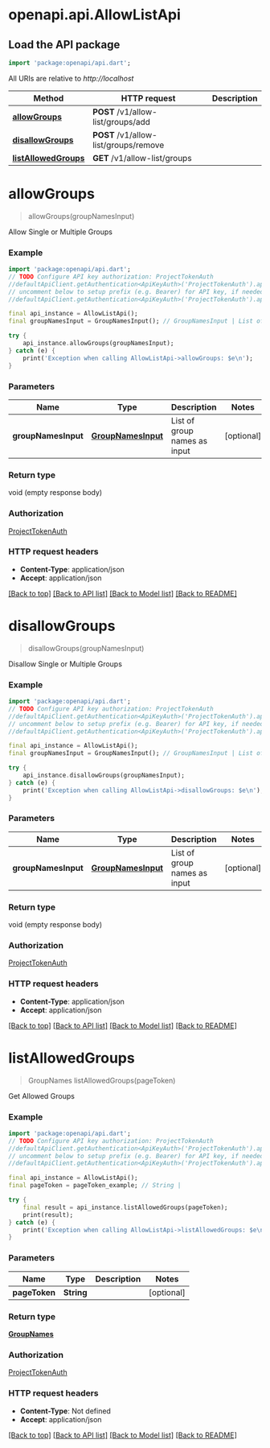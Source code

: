 # openapi.api.AllowListApi

## Load the API package

```dart
import 'package:openapi/api.dart';
```

All URIs are relative to _http://localhost_

| Method                                                     | HTTP request                          | Description |
| ---------------------------------------------------------- | ------------------------------------- | ----------- |
| [**allowGroups**](AllowListApi.md#allowgroups)             | **POST** /v1/allow-list/groups/add    |
| [**disallowGroups**](AllowListApi.md#disallowgroups)       | **POST** /v1/allow-list/groups/remove |
| [**listAllowedGroups**](AllowListApi.md#listallowedgroups) | **GET** /v1/allow-list/groups         |

# **allowGroups**

> allowGroups(groupNamesInput)

Allow Single or Multiple Groups

### Example

```dart
import 'package:openapi/api.dart';
// TODO Configure API key authorization: ProjectTokenAuth
//defaultApiClient.getAuthentication<ApiKeyAuth>('ProjectTokenAuth').apiKey = 'YOUR_API_KEY';
// uncomment below to setup prefix (e.g. Bearer) for API key, if needed
//defaultApiClient.getAuthentication<ApiKeyAuth>('ProjectTokenAuth').apiKeyPrefix = 'Bearer';

final api_instance = AllowListApi();
final groupNamesInput = GroupNamesInput(); // GroupNamesInput | List of group names as input

try {
    api_instance.allowGroups(groupNamesInput);
} catch (e) {
    print('Exception when calling AllowListApi->allowGroups: $e\n');
}
```

### Parameters

| Name                | Type                                      | Description                  | Notes      |
| ------------------- | ----------------------------------------- | ---------------------------- | ---------- |
| **groupNamesInput** | [**GroupNamesInput**](GroupNamesInput.md) | List of group names as input | [optional] |

### Return type

void (empty response body)

### Authorization

[ProjectTokenAuth](../README.md#ProjectTokenAuth)

### HTTP request headers

- **Content-Type**: application/json
- **Accept**: application/json

[[Back to top]](#) [[Back to API list]](../README.md#documentation-for-api-endpoints) [[Back to Model list]](../README.md#documentation-for-models) [[Back to README]](../README.md)

# **disallowGroups**

> disallowGroups(groupNamesInput)

Disallow Single or Multiple Groups

### Example

```dart
import 'package:openapi/api.dart';
// TODO Configure API key authorization: ProjectTokenAuth
//defaultApiClient.getAuthentication<ApiKeyAuth>('ProjectTokenAuth').apiKey = 'YOUR_API_KEY';
// uncomment below to setup prefix (e.g. Bearer) for API key, if needed
//defaultApiClient.getAuthentication<ApiKeyAuth>('ProjectTokenAuth').apiKeyPrefix = 'Bearer';

final api_instance = AllowListApi();
final groupNamesInput = GroupNamesInput(); // GroupNamesInput | List of group names as input

try {
    api_instance.disallowGroups(groupNamesInput);
} catch (e) {
    print('Exception when calling AllowListApi->disallowGroups: $e\n');
}
```

### Parameters

| Name                | Type                                      | Description                  | Notes      |
| ------------------- | ----------------------------------------- | ---------------------------- | ---------- |
| **groupNamesInput** | [**GroupNamesInput**](GroupNamesInput.md) | List of group names as input | [optional] |

### Return type

void (empty response body)

### Authorization

[ProjectTokenAuth](../README.md#ProjectTokenAuth)

### HTTP request headers

- **Content-Type**: application/json
- **Accept**: application/json

[[Back to top]](#) [[Back to API list]](../README.md#documentation-for-api-endpoints) [[Back to Model list]](../README.md#documentation-for-models) [[Back to README]](../README.md)

# **listAllowedGroups**

> GroupNames listAllowedGroups(pageToken)

Get Allowed Groups

### Example

```dart
import 'package:openapi/api.dart';
// TODO Configure API key authorization: ProjectTokenAuth
//defaultApiClient.getAuthentication<ApiKeyAuth>('ProjectTokenAuth').apiKey = 'YOUR_API_KEY';
// uncomment below to setup prefix (e.g. Bearer) for API key, if needed
//defaultApiClient.getAuthentication<ApiKeyAuth>('ProjectTokenAuth').apiKeyPrefix = 'Bearer';

final api_instance = AllowListApi();
final pageToken = pageToken_example; // String |

try {
    final result = api_instance.listAllowedGroups(pageToken);
    print(result);
} catch (e) {
    print('Exception when calling AllowListApi->listAllowedGroups: $e\n');
}
```

### Parameters

| Name          | Type       | Description | Notes      |
| ------------- | ---------- | ----------- | ---------- |
| **pageToken** | **String** |             | [optional] |

### Return type

[**GroupNames**](GroupNames.md)

### Authorization

[ProjectTokenAuth](../README.md#ProjectTokenAuth)

### HTTP request headers

- **Content-Type**: Not defined
- **Accept**: application/json

[[Back to top]](#) [[Back to API list]](../README.md#documentation-for-api-endpoints) [[Back to Model list]](../README.md#documentation-for-models) [[Back to README]](../README.md)
